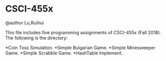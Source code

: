 # CSCI-455x

@author Lu,Ruihui

This file includes five programming assignments of CSCI-455x (Fall 2018).<br>
The following is the directory:<br>

*Coin Toss Simulation.
*Simple Bulgarian Game.
*Simple Minesweeper Game.
*Simple Scrabble Game.
*HashTable Implement.
